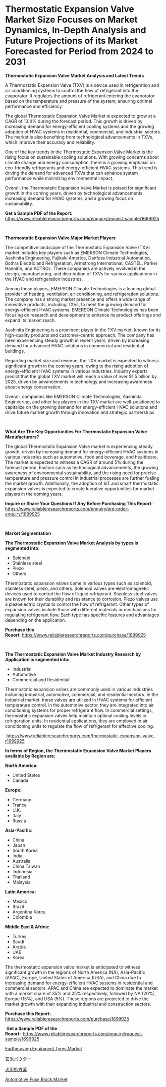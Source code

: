 <p><h1>Thermostatic Expansion Valve Market Size Focuses on Market Dynamics, In-Depth Analysis and Future Projections of its Market Forecasted for Period from 2024 to 2031</h1></p><p><strong>Thermostatic Expansion Valve Market Analysis and Latest Trends</strong></p>
<p><p>A Thermostatic Expansion Valve (TXV) is a device used in refrigeration and air conditioning systems to control the flow of refrigerant into the evaporator. It regulates the amount of refrigerant entering the evaporator based on the temperature and pressure of the system, ensuring optimal performance and efficiency.</p><p>The global Thermostatic Expansion Valve Market is expected to grow at a CAGR of 13.4% during the forecast period. This growth is driven by increasing demand for energy-efficient cooling systems and the growing adoption of HVAC systems in residential, commercial, and industrial sectors. The market is also benefiting from technological advancements in TXVs, which improve their accuracy and reliability.</p><p>One of the key trends in the Thermostatic Expansion Valve Market is the rising focus on sustainable cooling solutions. With growing concerns about climate change and energy consumption, there is a growing emphasis on eco-friendly refrigerants and energy-efficient HVAC systems. This trend is driving the demand for advanced TXVs that can enhance system performance while minimizing environmental impact.</p><p>Overall, the Thermostatic Expansion Valve Market is poised for significant growth in the coming years, driven by technological advancements, increasing demand for HVAC systems, and a growing focus on sustainability.</p></p>
<p><strong>Get a Sample PDF of the Report:&nbsp;</strong> <a href="https://www.reliableresearchreports.com/enquiry/request-sample/1699925">https://www.reliableresearchreports.com/enquiry/request-sample/1699925</a></p>
<p>&nbsp;</p>
<p><strong>Thermostatic Expansion Valve Major Market Players</strong></p>
<p><p>The competitive landscape of the Thermostatic Expansion Valve (TXV) market includes key players such as EMERSON Climate Technologies, Aashinita Engineering, Fujikoki America, Danfoss Industrial Automation, Bothra Electric and Refrigeration, Armstrong International, CASTEL, Parker Hannifin, and ACTROL. These companies are actively involved in the design, manufacturing, and distribution of TXVs for various applications in the HVAC and refrigeration industries.</p><p>Among these players, EMERSON Climate Technologies is a leading global provider of heating, ventilation, air conditioning, and refrigeration solutions. The company has a strong market presence and offers a wide range of innovative products, including TXVs, to meet the growing demand for energy-efficient HVAC systems. EMERSON Climate Technologies has been focusing on research and development to enhance its product offerings and expand its market reach.</p><p>Aashinita Engineering is a prominent player in the TXV market, known for its high-quality products and customer-centric approach. The company has been experiencing steady growth in recent years, driven by increasing demand for advanced HVAC solutions in commercial and residential buildings.</p><p>Regarding market size and revenue, the TXV market is expected to witness significant growth in the coming years, owing to the rising adoption of energy-efficient HVAC systems in various industries. Industry experts predict that the global TXV market will reach a value of over $1.5 billion by 2025, driven by advancements in technology and increasing awareness about energy conservation.</p><p>Overall, companies like EMERSON Climate Technologies, Aashinita Engineering, and other key players in the TXV market are well-positioned to capitalize on the growing demand for energy-efficient HVAC solutions and drive future market growth through innovation and strategic partnerships.</p></p>
<p>&nbsp;</p>
<p><strong>What Are The Key Opportunities For Thermostatic Expansion Valve Manufacturers?</strong></p>
<p><p>The global Thermostatic Expansion Valve market is experiencing steady growth, driven by increasing demand for energy-efficient HVAC systems in various industries such as automotive, food and beverage, and healthcare. The market is expected to witness a CAGR of around 5% during the forecast period. Factors such as technological advancements, the growing awareness of environmental sustainability, and the rising need for precise temperature and pressure control in industrial processes are further fueling the market growth. Additionally, the adoption of IoT and smart thermostatic expansion valves is expected to create lucrative opportunities for market players in the coming years.</p></p>
<p><strong>Inquire or Share Your Questions If Any Before Purchasing This Report:</strong> <a href="https://www.reliableresearchreports.com/enquiry/pre-order-enquiry/1699925">https://www.reliableresearchreports.com/enquiry/pre-order-enquiry/1699925</a></p>
<p>&nbsp;</p>
<p><strong>Market Segmentation</strong></p>
<p><strong>The Thermostatic Expansion Valve Market Analysis by types is segmented into:</strong></p>
<p><ul><li>Solenoid</li><li>Stainless steel</li><li>Piezo</li><li>Others</li></ul></p>
<p><p>Thermostatic expansion valves come in various types such as solenoid, stainless steel, piezo, and others. Solenoid valves are electromagnetic devices used to control the flow of liquid refrigerant. Stainless steel valves are known for their durability and resistance to corrosion. Piezo valves use a piezoelectric crystal to control the flow of refrigerant. Other types of expansion valves include those with different materials or mechanisms for regulating refrigerant flow. Each type has specific features and advantages depending on the application.</p></p>
<p><strong>Purchase this Report:&nbsp;</strong><a href="https://www.reliableresearchreports.com/purchase/1699925">https://www.reliableresearchreports.com/purchase/1699925</a></p>
<p>&nbsp;</p>
<p><strong>The Thermostatic Expansion Valve Market Industry Research by Application is segmented into:</strong></p>
<p><ul><li>Industrial</li><li>Automotive</li><li>Commercial and Residential</li></ul></p>
<p><p>Thermostatic expansion valves are commonly used in various industries including industrial, automotive, commercial, and residential sectors. In the industrial market, these valves are utilized in HVAC systems for efficient temperature control. In the automotive sector, they are integrated into air conditioning systems for proper refrigerant flow. In commercial settings, thermostatic expansion valves help maintain optimal cooling levels in refrigeration units. In residential applications, they are employed in air conditioning units to regulate the flow of refrigerant for effective cooling.</p></p>
<p><a href="https://www.reliableresearchreports.com/thermostatic-expansion-valve-r1699925">&nbsp;https://www.reliableresearchreports.com/thermostatic-expansion-valve-r1699925</a></p>
<p><strong>In terms of Region, the Thermostatic Expansion Valve Market Players available by Region are:</strong></p>
<p>
    <p> <strong> North America: </strong>
        <ul>
            <li>United States</li>
            <li>Canada</li>
        </ul>
        </p> 
    <p> <strong> Europe: </strong>
        <ul>
            <li>Germany</li>
            <li>France</li>
            <li>U.K.</li>
            <li>Italy</li>
            <li>Russia</li>
        </ul>
        </p> 
    <p> <strong> Asia-Pacific: </strong>
        <ul>
            <li>China</li>
            <li>Japan</li>
            <li>South Korea</li>
            <li>India</li>
            <li>Australia</li>
            <li>China Taiwan</li>
            <li>Indonesia</li>
            <li>Thailand</li>
            <li>Malaysia</li>
        </ul>
        </p> 
    <p> <strong> Latin America: </strong>
        <ul>
            <li>Mexico</li>
            <li>Brazil</li>
            <li>Argentina Korea</li>
            <li>Colombia</li>
        </ul>
        </p> 
    <p> <strong> Middle East & Africa: </strong>
        <ul>
            <li>Turkey</li>
            <li>Saudi</li>
            <li>Arabia</li>
            <li>UAE</li>
            <li>Korea</li>
        </ul>
    </p>
    </p>
<p><p>The thermostatic expansion valve market is anticipated to witness significant growth in the regions of North America (NA), Asia-Pacific (APAC), Europe, United States of America (USA), and China due to increasing demand for energy-efficient HVAC systems in residential and commercial sectors. APAC and China are expected to dominate the market with a market share of 35% and 25% respectively, followed by NA (20%), Europe (15%), and USA (5%). These regions are projected to drive the market growth with their expanding industrial and construction sectors.</p></p>
<p><strong>Purchase this Report: </strong><a href="https://www.reliableresearchreports.com/purchase/1699925">https://www.reliableresearchreports.com/purchase/1699925</a></p>
<p>&nbsp;<strong>Get a Sample PDF of the Report:&nbsp;&nbsp;</strong><a href="https://www.reliableresearchreports.com/enquiry/request-sample/1699925">https://www.reliableresearchreports.com/enquiry/request-sample/1699925</a></p>
<p><strong></strong></p>
<p><p><a href="https://www.linkedin.com/pulse/earthmoving-equipment-tyres-market-size-share-global-analysis-report-auwzf?trackingId=gpeWXSwD1WuE7hwOY91QUA%3D%3D">Earthmoving Equipment Tyres Market</a></p><p><a href="https://medium.com/@elenorkiehn/%E7%8E%84%E7%B1%B3%E3%83%91%E3%82%A6%E3%83%80%E3%83%BC%E5%B8%82%E5%A0%B4%E3%81%AE%E3%82%B5%E3%82%A4%E3%82%BA%E3%81%AF-%E3%82%B0%E3%83%AD%E3%83%BC%E3%83%90%E3%83%AB%E7%94%A3%E6%A5%AD%E3%81%AB%E3%81%8A%E3%81%91%E3%82%8B%E6%9C%80%E8%89%AF%E3%81%AE%E3%83%9E%E3%83%BC%E3%82%B1%E3%83%86%E3%82%A3%E3%83%B3%E3%82%B0%E3%83%81%E3%83%A3%E3%83%8D%E3%83%AB%E3%82%92%E7%A4%BA%E3%81%97%E3%81%A6%E3%81%84%E3%81%BE%E3%81%99-70a12ba3717c">玄米パウダー</a></p><p><a href="https://medium.com/@jackpeters644/%E7%8A%AC%E7%94%A8%E5%87%A6%E6%96%B9%E8%96%AC%E5%B8%82%E5%A0%B4%E3%83%AC%E3%83%9D%E3%83%BC%E3%83%88%E3%81%AF-%E3%81%93%E3%81%AE%E5%B8%82%E5%A0%B4%E3%81%AE%E6%9C%80%E6%96%B0%E3%81%AE%E3%83%88%E3%83%AC%E3%83%B3%E3%83%89%E3%82%84%E6%88%90%E9%95%B7%E6%A9%9F%E4%BC%9A%E3%82%92%E6%98%8E%E3%82%89%E3%81%8B%E3%81%AB%E3%81%97%E3%81%A6%E3%81%84%E3%81%BE%E3%81%99-5af554e0d997">犬用処方薬</a></p><p><a href="https://www.linkedin.com/pulse/automotive-fuse-block-market-research-report-forecasted-period-x271f?trackingId=nQGmShjqc1TOy0PpdognXw%3D%3D">Automotive Fuse Block Market</a></p></p>